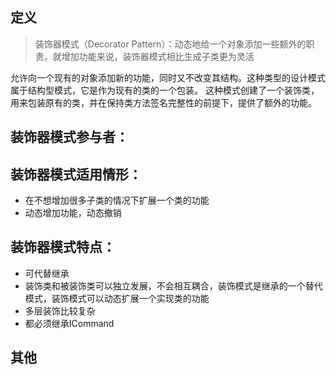 ﻿## 定义
> 装饰器模式（Decorator Pattern）：动态地给一个对象添加一些额外的职责。就增加功能来说，装饰器模式相比生成子类更为灵活

允许向一个现有的对象添加新的功能，同时又不改变其结构。这种类型的设计模式属于结构型模式，它是作为现有的类的一个包装。
这种模式创建了一个装饰类，用来包装原有的类，并在保持类方法签名完整性的前提下，提供了额外的功能。

## 装饰器模式参与者：


## 装饰器模式适用情形：
- 在不想增加很多子类的情况下扩展一个类的功能
- 动态增加功能，动态撤销
## 装饰器模式特点：
- 可代替继承
- 装饰类和被装饰类可以独立发展，不会相互耦合，装饰模式是继承的一个替代模式，装饰模式可以动态扩展一个实现类的功能
- 多层装饰比较复杂
- 都必须继承ICommand
## 其他
